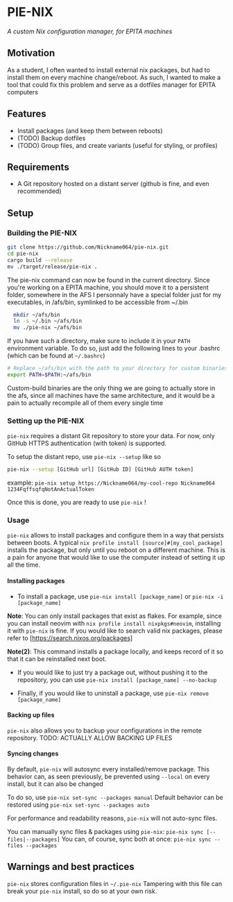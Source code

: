 # PIE-NIX
*A custom Nix configuration manager, for EPITA machines*

## Motivation
As a student, I often wanted to install external nix packages, but had to install them on every machine change/reboot.
As such, I wanted to make a tool that could fix this problem and serve as a dotfiles manager for EPITA computers

## Features
- Install packages (and keep them between reboots)
- (TODO) Backup dotfiles
- (TODO) Group files, and create variants (useful for styling, or profiles)

## Requirements
- A Git repository hosted on a distant server (github is fine, and even recommended)

## Setup

### Building the PIE-NIX

```bash
git clone https://github.com/Nickname064/pie-nix.git
cd pie-nix
cargo build --release
mv ./target/release/pie-nix .
```

The pie-nix command can now be found in the current directory.
Since you're working on a EPITA machine, you should move it to a persistent folder, somewhere in the AFS
I personnaly have a special folder just for my executables, in /afs/bin, symlinked to be accessible from ~/.bin

```bash
  mkdir ~/afs/bin
  ln -s ~/.bin ~/afs/bin
  mv ./pie-nix ~/afs/bin
```

If you have such a directory, make sure to include it in your `PATH` environment variable.
To do so, just add the following lines to your .bashrc (which can be found at `~/.bashrc`)

```bash
# Replace ~/afs/bin with the path to your directory for custom binaries
export PATH=$PATH:~/afs/bin
```

Custom-build binaries are the only thing we are going to actually store in the afs, since all machines have the same architecture, and it would be a pain to actually recompile all of them every single time

### Setting up the PIE-NIX

`pie-nix` requires a distant Git repository to store your data. 
For now, only GitHub HTTPS authentication (with token) is supported.

To setup the distant repo, use `pie-nix --setup` like so
```bash
pie-nix --setup [GitHub url] [GitHub ID] [GitHub AUTH token]
```
example: `pie-nix setup https://Nickname064/my-cool-repo Nickname064 1234FqffsqfqNotAnActualToken`

Once this is done, you are ready to use `pie-nix` !

### Usage

`pie-nix` allows to install packages and configure them in a way that persists between boots.
A typical `nix profile install [source]#[my_cool_package]` installs the package, but only until you reboot on a different machine.
This is a pain for anyone that would like to use the computer instead of setting it up all the time.

#### Installing packages

- To install a package, use
`pie-nix install [package_name]` or `pie-nix -i [package_name]`

__Note__: You can only install packages that exist as flakes.
For example, since you can install neovim with `nix profile install nixpkgs#neovim`, installing it with `pie-nix` is fine.
If you would like to search valid nix packages, please refer to [https://search.nixos.org/packages]

__Note(2)__: This command installs a package locally, and keeps record of it so that it can be reinstalled next boot.

- If you would like to just try a package out, without pushing it to the repository, you can use
`pie-nix install [package_name] --no-backup`

- Finally, if you would like to uninstall a package, use
`pie-nix remove [package_name]`

#### Backing up files

`pie-nix` also allows you to backup your configurations in the remote repository.
TODO: ACTUALLY ALLOW BACKING UP FILES

#### Syncing changes

By default, `pie-nix` will autosync every installed/remove package.
This behavior can, as seen previously, be prevented using `--local` on every install, but it can also be changed

To do so, use `pie-nix set-sync --packages manual`
Default behavior can be restored using `pie-nix set-sync --packages auto`

For performance and readability reasons, `pie-nix` will not auto-sync files.

You can manually sync files & packages using `pie-nix`:
`pie-nix sync [--files|--packages]`
You can, of course, sync both at once: `pie-nix sync --files --packages`

## Warnings and best practices

`pie-nix` stores configuration files in `~/.pie-nix`
Tampering with this file can break your `pie-nix` install, so do so at your own risk.
